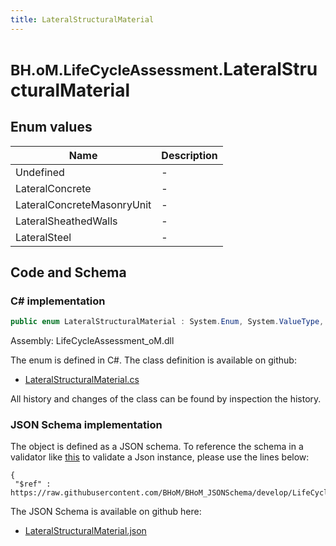 ```yaml
---
title: LateralStructuralMaterial
---
```


# <small>BH.oM.LifeCycleAssessment.</small>**LateralStructuralMaterial**



## Enum values

| Name            | Description                                                    |
|-----------------|----------------------------------------------------------------|
| Undefined |  -  |
| LateralConcrete |  -  |
| LateralConcreteMasonryUnit |  -  |
| LateralSheathedWalls |  -  |
| LateralSteel |  -  |


## Code and Schema

### C# implementation

``` C# title="C#"
public enum LateralStructuralMaterial : System.Enum, System.ValueType, System.IComparable, System.ISpanFormattable, System.IFormattable, System.IConvertible
```

Assembly: LifeCycleAssessment_oM.dll

The enum is defined in C#. The class definition is available on github:

- [LateralStructuralMaterial.cs](https://github.com/BHoM/BHoM/blob/develop/LifeCycleAssessment_oM/Enums\LateralStructuralMaterial.cs)

All history and changes of the class can be found by inspection the history.
### JSON Schema implementation

The object is defined as a JSON schema. To reference the schema in a validator like [this](https://www.jsonschemavalidator.net/) to validate a Json instance, please use the lines below:

``` { .json .copy .select } title="JSON Schema"
{
 "$ref" : https://raw.githubusercontent.com/BHoM/BHoM_JSONSchema/develop/LifeCycleAssessment_oM/LateralStructuralMaterial.json}
```

The JSON Schema is available on github here:

- [LateralStructuralMaterial.json](https://github.com/BHoM/BHoM_JSONSchema/blob/develop/LifeCycleAssessment_oM/LateralStructuralMaterial.json)
